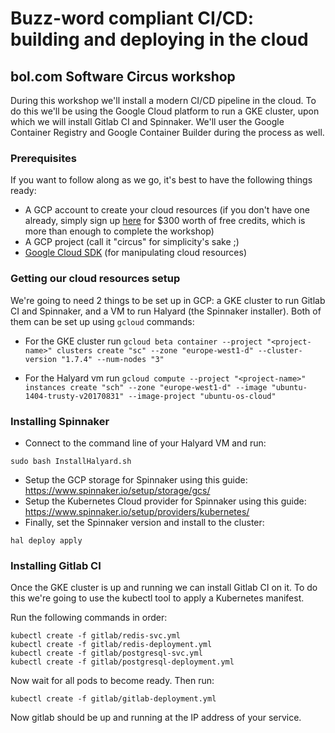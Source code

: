 # Buzz-word compliant CI/CD: building and deploying in the cloud
## bol.com Software Circus workshop

During this workshop we'll install a modern CI/CD pipeline in the cloud. To do this we'll be using the Google Cloud platform to run a GKE cluster, upon which we will install Gitlab CI and Spinnaker. We'll user the Google Container Registry and Google Container Builder during the process as well.

### Prerequisites
If you want to follow along as we go, it's best to have the following things ready:

- A GCP account to create your cloud resources (if you don't have one already, simply sign up [here](https://cloud.google.com/free/) for $300 worth of free credits, which is more than enough to complete the workshop)
- A GCP project (call it "circus" for simplicity's sake ;)
- [Google Cloud SDK](https://cloud.google.com/sdk/) (for manipulating cloud resources)

### Getting our cloud resources setup
We're going to need 2 things to be set up in GCP: a GKE cluster to run Gitlab CI and Spinnaker, and a VM to run Halyard (the Spinnaker installer). Both of them can be set up using `gcloud` commands:

- For the GKE cluster run
`gcloud beta container --project "<project-name>" clusters create "sc" --zone "europe-west1-d" --cluster-version "1.7.4" --num-nodes "3"`

- For the Halyard vm run
`gcloud compute --project "<project-name>" instances create "sch" --zone "europe-west1-d" --image "ubuntu-1404-trusty-v20170831" --image-project "ubuntu-os-cloud"`

### Installing Spinnaker
- Connect to the command line of your Halyard VM and run:

```curl -O https://raw.githubusercontent.com/spinnaker/halyard/master/install/stable/InstallHalyard.sh
sudo bash InstallHalyard.sh
```
- Setup the GCP storage for Spinnaker using this guide: https://www.spinnaker.io/setup/storage/gcs/
- Setup the Kubernetes Cloud provider for Spinnaker using this guide: https://www.spinnaker.io/setup/providers/kubernetes/
- Finally, set the Spinnaker version and install to the cluster:
```hal config version edit --version $VERSION
hal deploy apply
```

### Installing Gitlab CI
Once the GKE cluster is up and running we can install Gitlab CI on it. To do this we're going to use the kubectl tool to apply a Kubernetes manifest. 

Run the following commands in order:

```kubectl create -f gitlab-ns.yml
kubectl create -f gitlab/redis-svc.yml
kubectl create -f gitlab/redis-deployment.yml
kubectl create -f gitlab/postgresql-svc.yml
kubectl create -f gitlab/postgresql-deployment.yml
```

Now wait for all pods to become ready. Then run:
```kubectl create -f gitlab/gitlab-svc.yml
kubectl create -f gitlab/gitlab-deployment.yml
```

Now gitlab should be up and running at the IP address of your service.
